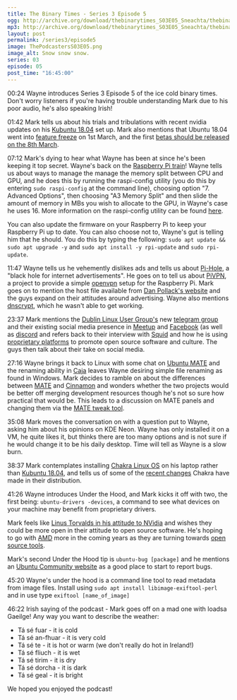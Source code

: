 ```yaml
---
title: The Binary Times - Series 3 Episode 5
ogg: http://archive.org/download/thebinarytimes_S03E05_Sneachta/thebinarytimes_S03E05_Sneachta.ogg
mp3: http://archive.org/download/thebinarytimes_S03E05_Sneachta/thebinarytimes_S03E05_Sneachta.mp3 
layout: post
permalink: /series3/episode5
image: ThePodcastersS03E05.png
image_alt: Snow snow snow.
series: 03
episode: 05
post_time: "16:45:00"
---
```

00:24 Wayne introduces Series 3 Episode 5 of the ice cold binary times. Don't worry listeners if you're having trouble understanding Mark due to his poor audio, he's also speaking Irish!

01:42 Mark tells us about his trials and tribulations with recent nvidia updates on his [Kubuntu 18.04](http://cdimage.ubuntu.com/kubuntu/daily-live/current/) set up. Mark also mentions that Ubuntu 18.04 went into [feature freeze](https://wiki.ubuntu.com/FeatureFreeze) on 1st March, and the first [betas should be released on the 8th March](https://wiki.ubuntu.com/BionicBeaver/ReleaseSchedule).

07:12 Mark's dying to hear what Wayne has been at since he's been keeping it top secret. Wayne's back on the [Raspberry Pi train](https://www.hackster.io/teejK/raspberry-pi-train-times-263e87)! Wayne tells us about ways to manage the manage the memory split between CPU and GPU, and he does this by running the raspi-config utility (you do this by entering `sudo raspi-config` at the command line), choosing option "7. Advanced Options", then choosing "A3 Memory Split" and then slide the amount of memory in MBs you wish to allocate to the GPU, in Wayne's case he uses 16. More information on the raspi-config utility can be found [here](https://www.raspberrypi.org/documentation/configuration/raspi-config.md).

You can also update the firmware on your Raspberry Pi to keep your Raspberry Pi up to date. You can also choose not to, Wayne's gut is telling him that he should. You do this by typing the following: `sudo apt update && sudo apt upgrade -y` and `sudo apt install -y rpi-update` and `sudo rpi-update`.

11:47 Wayne tells us he vehemently dislikes ads and tells us about [Pi-Hole](https://pi-hole.net/), a "black hole for internet advertisements". He goes on to tell us about [PiVPN](http://www.pivpn.io/), a project to provide a simple [openvpn](https://openvpn.net/) setup for the Raspberry Pi. Mark goes on to mention the host file available from [Dan Pollack's website](http://someonewhocares.org/) and the guys expand on their attitudes around advertising. Wayne also mentions [dnscrypt](https://github.com/pi-hole/pi-hole/wiki/DNSCrypt-2.0), which he wasn't able to get working.

23:37 Mark mentions the [Dublin Linux User Group's](http://dlug.ie/) new [telegram group](https://dublinlinux.org/telegram) and their existing social media presence in [Meetup](https://www.meetup.com/Dublin-Linux-User-Group/) and [Facebook](https://www.facebook.com/DublinLinux/) (as well as [discord](https://discord.gg/w7V6A8) and refers back to their interview with [Squid](http://steamcommunity.com/id/OSCowner) and how he is using [proprietary platforms](http://steamcommunity.com/groups/opencommunity) to promote open source software and culture. The guys then talk about their take on social media.

27:16 Wayne brings it back to Linux with some chat on [Ubuntu MATE](https://ubuntu-mate.org/) and the renaming ability in [Caja](https://github.com/mate-desktop/caja) leaves Wayne desiring simple file renaming as found in Windows. Mark decides to ramble on about the differences between [MATE](https://mate-desktop.org/) and [Cinnamon](https://github.com/linuxmint/Cinnamon/) and wonders whether the two projects would be better off merging development resources though he's not so sure how practical that would be. This leads to a discussion on MATE panels and changing them via the [MATE tweak tool](https://github.com/ubuntu-mate/mate-tweak).

35:08 Mark moves the conversation on with a question put to Wayne, asking him about his opinions on KDE Neon. Wayne has only installed it on a VM, he quite likes it, but thinks there are too many options and is not sure if he would change it to be his daily desktop. Time will tell as Wayne is a slow burn.

38:37 Mark contemplates installing [Chakra Linux OS](https://www.chakralinux.org/) on his laptop rather than [Kubuntu 18.04](https://www.youtube.com/watch?v=X7sirKpUjLk), and tells us of some of the [recent changes](https://community.chakralinux.org/t/important-upgrade-of-core-package-groups-and-plasma-5-12-series-by-kde-now-available-in-chakra/7289) Chakra have made in their distribution.

41:26 Wayne introduces Under the Hood, and Mark kicks it off with two, the first being: `ubuntu-drivers -devices`, a command to see what devices on your machine may benefit from proprietary drivers.

Mark feels like [Linus Torvalds in his attitude to NVidia](https://www.wired.com/2012/06/torvalds-nvidia-linux/) and wishes they could be more open in their attitude to open source software. He's hoping to go with [AMD](https://www.amd.com/en) more in the coming years as they are turning towards [open source tools](https://gpuopen.com/).

Mark's second Under the Hood tip is `ubuntu-bug [package]` and he mentions an [Ubuntu Community website](https://help.ubuntu.com/community/ReportingBugs) as a good place to start to report bugs.

45:20 Wayne's under the hood is a command line tool to read metadata from image files. Install using `sudo apt install libimage-exiftool-perl` and in use type `exiftool [name_of_image]`

46:22 Irish saying of the podcast - Mark goes off on a mad one with loadsa Gaeilge! Any way you want to describe the weather:
* T&aacute; s&eacute; fuar - it  is cold
* T&aacute; s&eacute; an-fhuar - it is very cold
* T&aacute; s&eacute; te - it is hot or warm (we don't really do hot in Ireland!)
* T&aacute; s&eacute; fliuch - it is wet
* T&aacute; s&eacute; tirim - it is dry
* T&aacute; s&eacute; dorcha - it is dark
* T&aacute; s&eacute; geal - it is bright

We hoped you enjoyed the podcast!